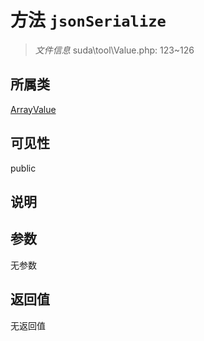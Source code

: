# 方法 `jsonSerialize`

> *文件信息* suda\tool\Value.php: 123~126

## 所属类 

[ArrayValue](../ArrayValue.md)

## 可见性

 public 

## 说明



## 参数


无参数


## 返回值

无返回值
